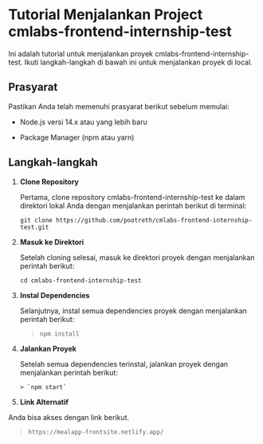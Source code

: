 
# Tutorial Menjalankan Project cmlabs-frontend-internship-test

  

Ini adalah tutorial untuk menjalankan proyek cmlabs-frontend-internship-test. Ikuti langkah-langkah di bawah ini untuk menjalankan proyek di local.

  

## Prasyarat

  

Pastikan Anda telah memenuhi prasyarat berikut sebelum memulai:

  

- Node.js versi 14.x atau yang lebih baru

- Package Manager (npm atau yarn)

  

## Langkah-langkah

  

1.  **Clone Repository**

  

    Pertama, clone repository cmlabs-frontend-internship-test ke dalam direktori lokal Anda dengan menjalankan perintah berikut di terminal:

  

    

    

    

	
	    git clone https://github.com/pootreth/cmlabs-frontend-internship-test.git

  
  

2.  **Masuk ke Direktori**

  

    Setelah cloning selesai, masuk ke direktori proyek dengan menjalankan perintah berikut:
    
      
    
    

	

		cd cmlabs-frontend-internship-test

  

3.  **Instal Dependencies**

  

    Selanjutnya, instal semua dependencies proyek dengan menjalankan perintah berikut:

  

    

	> `npm install`


  
  

4.  **Jalankan Proyek**

  

	Setelah semua dependencies terinstal, jalankan proyek dengan menjalankan perintah berikut:

	  

    	> `npm start`


	 
  

5.  **Link Alternatif**

  

Anda bisa akses dengan link berikut.

  

> `https://mealapp-frontsite.netlify.app/`
